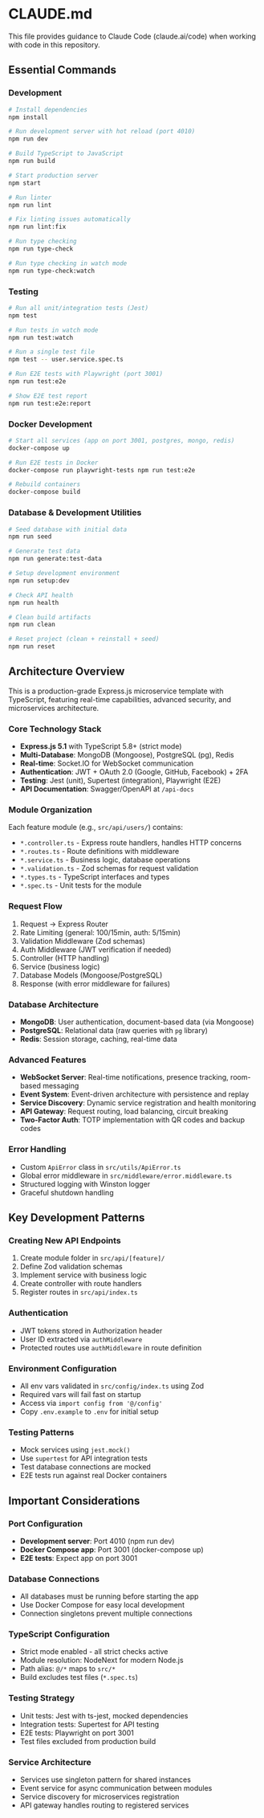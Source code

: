 # CLAUDE.md

This file provides guidance to Claude Code (claude.ai/code) when working with code in this repository.

## Essential Commands

### Development
```bash
# Install dependencies
npm install

# Run development server with hot reload (port 4010)
npm run dev

# Build TypeScript to JavaScript
npm run build

# Start production server
npm start

# Run linter
npm run lint

# Fix linting issues automatically
npm run lint:fix

# Run type checking
npm run type-check

# Run type checking in watch mode
npm run type-check:watch
```

### Testing
```bash
# Run all unit/integration tests (Jest)
npm test

# Run tests in watch mode
npm run test:watch

# Run a single test file
npm test -- user.service.spec.ts

# Run E2E tests with Playwright (port 3001)
npm run test:e2e

# Show E2E test report
npm run test:e2e:report
```

### Docker Development
```bash
# Start all services (app on port 3001, postgres, mongo, redis)
docker-compose up

# Run E2E tests in Docker
docker-compose run playwright-tests npm run test:e2e

# Rebuild containers
docker-compose build
```

### Database & Development Utilities
```bash
# Seed database with initial data
npm run seed

# Generate test data
npm run generate:test-data

# Setup development environment
npm run setup:dev

# Check API health
npm run health

# Clean build artifacts
npm run clean

# Reset project (clean + reinstall + seed)
npm run reset
```

## Architecture Overview

This is a production-grade Express.js microservice template with TypeScript, featuring real-time capabilities, advanced security, and microservices architecture.

### Core Technology Stack
- **Express.js 5.1** with TypeScript 5.8+ (strict mode)
- **Multi-Database**: MongoDB (Mongoose), PostgreSQL (pg), Redis
- **Real-time**: Socket.IO for WebSocket communication
- **Authentication**: JWT + OAuth 2.0 (Google, GitHub, Facebook) + 2FA
- **Testing**: Jest (unit), Supertest (integration), Playwright (E2E)
- **API Documentation**: Swagger/OpenAPI at `/api-docs`

### Module Organization
Each feature module (e.g., `src/api/users/`) contains:
- `*.controller.ts` - Express route handlers, handles HTTP concerns
- `*.routes.ts` - Route definitions with middleware
- `*.service.ts` - Business logic, database operations
- `*.validation.ts` - Zod schemas for request validation
- `*.types.ts` - TypeScript interfaces and types
- `*.spec.ts` - Unit tests for the module

### Request Flow
1. Request → Express Router
2. Rate Limiting (general: 100/15min, auth: 5/15min)
3. Validation Middleware (Zod schemas)
4. Auth Middleware (JWT verification if needed)
5. Controller (HTTP handling)
6. Service (business logic)
7. Database Models (Mongoose/PostgreSQL)
8. Response (with error middleware for failures)

### Database Architecture
- **MongoDB**: User authentication, document-based data (via Mongoose)
- **PostgreSQL**: Relational data (raw queries with `pg` library)
- **Redis**: Session storage, caching, real-time data

### Advanced Features
- **WebSocket Server**: Real-time notifications, presence tracking, room-based messaging
- **Event System**: Event-driven architecture with persistence and replay
- **Service Discovery**: Dynamic service registration and health monitoring
- **API Gateway**: Request routing, load balancing, circuit breaking
- **Two-Factor Auth**: TOTP implementation with QR codes and backup codes

### Error Handling
- Custom `ApiError` class in `src/utils/ApiError.ts`
- Global error middleware in `src/middleware/error.middleware.ts`
- Structured logging with Winston logger
- Graceful shutdown handling

## Key Development Patterns

### Creating New API Endpoints
1. Create module folder in `src/api/[feature]/`
2. Define Zod validation schemas
3. Implement service with business logic
4. Create controller with route handlers
5. Register routes in `src/api/index.ts`

### Authentication
- JWT tokens stored in Authorization header
- User ID extracted via `authMiddleware`
- Protected routes use `authMiddleware` in route definition

### Environment Configuration
- All env vars validated in `src/config/index.ts` using Zod
- Required vars will fail fast on startup
- Access via `import config from '@/config'`
- Copy `.env.example` to `.env` for initial setup

### Testing Patterns
- Mock services using `jest.mock()`
- Use `supertest` for API integration tests
- Test database connections are mocked
- E2E tests run against real Docker containers

## Important Considerations

### Port Configuration
- **Development server**: Port 4010 (npm run dev)
- **Docker Compose app**: Port 3001 (docker-compose up)
- **E2E tests**: Expect app on port 3001

### Database Connections
- All databases must be running before starting the app
- Use Docker Compose for easy local development
- Connection singletons prevent multiple connections

### TypeScript Configuration
- Strict mode enabled - all strict checks active
- Module resolution: NodeNext for modern Node.js
- Path alias: `@/*` maps to `src/*`
- Build excludes test files (`*.spec.ts`)

### Testing Strategy
- Unit tests: Jest with ts-jest, mocked dependencies
- Integration tests: Supertest for API testing
- E2E tests: Playwright on port 3001
- Test files excluded from production build

### Service Architecture
- Services use singleton pattern for shared instances
- Event service for async communication between modules
- Service discovery for microservices registration
- API gateway handles routing to registered services